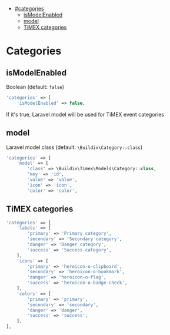 <!-- TOC -->
* [#categories](##categories)
    * [isModelEnabled](#ismodelenabled)
    * [model](#model)
    * [TiMEX categories](#timex-categories)
<!-- TOC -->
# Categories

## isModelEnabled
Boolean (default: `false`)
```php
'categories' => [
    'isModelEnabled' => false,
```
If it's true, Laravel model will be used for TiMEX event categories

## model
Laravel model class (default: `\Buildix\Category::class`)
```php
'categories' => [
    'model' => [
        'class' => \Buildix\Timex\Models\Category::class,
        'key' => 'id',
        'value' => 'value',
        'icon' => 'icon',
        'color' => 'color',
```
## TiMEX categories
```php
'categories' => [
    'labels' => [
        'primary' => 'Primary category',
        'secondary' => 'Secondary category',
        'danger' => 'Danger category',
        'success' => 'Success category',
    ],
    'icons' => [
        'primary' => 'heroicon-o-clipboard',
        'secondary' => 'heroicon-o-bookmark',
        'danger' => 'heroicon-o-flag',
        'success' => 'heroicon-o-badge-check',
    ],
    'colors' => [
        'primary' => 'primary',
        'secondary' => 'secondary',
        'danger' => 'danger',
        'success' => 'success',
    ],
],
```
